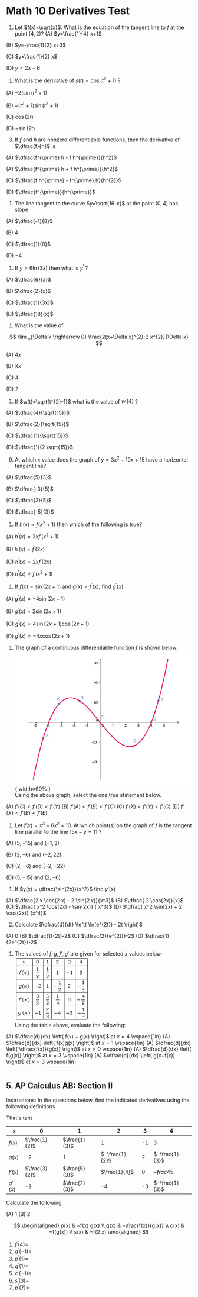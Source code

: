 # Math 10 Derivatives Test

1. Let $f(x)=\sqrt{x}$. What is the equation of the tangent line to $f$ at the point $(4,2)$?
(A) $y=\frac{1}{4} x+1$

(B) $y=-\frac{1}{2} x+3$

(C) $y=\frac{1}{2} x$

(D) $y=2 x-6$


1. What is the derivative of $s(t)=\cos \left(t^2 + 1\right)$ ?

(A) $-2t\sin(t^2+1)$

(B) $-(t^2+1)\sin(t^2+1)$

(C) $\cos(2t)$

(D) $-\sin(2t)$


3. If $f$ and $h$ are nonzero differentiable functions, then the derivative of $\dfrac{f}{h}$ is

(A) $\dfrac{f^{\prime} h - f h^{\prime}}{h^2}$

(A) $\dfrac{f^{\prime} h + f h^{\prime}}{h^2}$

(C) $\dfrac{f h^{\prime} - f^{\prime} h}{h^{2}}$

(D) $\dfrac{f^{\prime}}{h^{\prime}}$

1. The line tangent to the curve $y=\sqrt{16-x}$ at the point $(0,4)$ has slope

(A) $\dfrac{-1}{8}$

(B) 4

(C) $\dfrac{1}{8}$

(D) $-4$


1. If $y=6 \ln (3 x)$ then what is $y^{\prime}$ ?

(A) $\dfrac{6}{x}$

(B) $\dfrac{2}{x}$

(C) $\dfrac{1}{3x}$

(D) $\dfrac{18}{x}$


1. What is the value of

$$
\lim _{\Delta x \rightarrow 0} \frac{2(x+\Delta x)^{2}-2 x^{2}}{\Delta x}
$$

(A) $4 x$

(B) $X x$

(C) 4

(D) 2


1. If $w(t)=\sqrt{t^{2}-1}$ what is the value of $w^{\prime}(4)$ ?

(A) $\dfrac{4}{\sqrt{15}}$

(B) $\dfrac{2}{\sqrt{15}}$

(C) $\dfrac{1}{\sqrt{15}}$

(D) $\dfrac{1}{2 \sqrt{15}}$


9. At which $x$ value does the graph of $y=3 x^{2}-10 x+15$ have a horizontal tangent line?

(A) $\dfrac{5}{3}$

(B) $\dfrac{-3}{5}$

(C) $\dfrac{3}{5}$

(D) $\dfrac{-5}{3}$

1.  If $h(x)=f\left(x^{2}+1\right)$ then which of the following is true?

(A) $h^{\prime}(x)=2x f^{\prime}\left(x^{2}+1\right)$

(B) $h^{\prime}(x)=f^{\prime}(2 x)$

(C) $h^{\prime}(x)=2 x f^{\prime}(2 x)$

(D) $h^{\prime}(x)=f^{\prime}\left(x^{2}+1\right)$



1.  If $f(x)=\sin \left(2x +1\right)$ and $g(x) = f^{\prime}(x)$, find $g^{\prime}(x)$

(A) $g^{\prime}(x) = -4 \sin (2x + 1)$

(B) $g^{\prime}(x) = 2 \sin (2x + 1)$

(C) $g^{\prime}(x) = 4 \sin(2x + 1) \cos(2x + 1)$

(D) $g^{\prime}(x) = -4x \cos(2x + 1)$



1. The graph of a continuous differentiable function $f$ is shown below.\
![graph of $f(x)$](graph1.PNG){ width=60% }\
Using the above graph, select the one true statement below.

(A) $f'(C) < f'(D) < f'(Y)$
(B) $f'(A) < f'(B) < f'(C)$
(C) $f'(X) < f'(Y) < f'(C)$
(D) $f'(X) < f'(B) < f'(E)$

1.  Let $f(x)=x^{3}-6 x^{2}+10$. At which point(s) on the graph of $f$ is the tangent line parallel to the line $15 x-y=11$ ?

(A) $(5,-15)$ and $(-1,3)$

(B) $(2,-6)$ and $(-2,22)$

(C) $(2,-6)$ and $(-2,-22)$

(D) $(5,-15)$ and $(2,-6)$

1. If $y(x) = \dfrac{\sin(2x)}{x^2}$ find $y'(x)$

(A) $\dfrac{2 x \cos(2 x) - 2 \sin(2 x)}{x^3}$
(B) $\dfrac{ 2 \cos(2x)}{x}$
(C) $\dfrac{ x^2 \cos(2x) - \sin(2x)} { x^3}$
(D) $\dfrac{ x^2 \sin(2x) + 2 \cos(2x)} {x^4}$

2. Calculate $\dfrac{d}{dt} \left( \ln(e^{2t}) - 2t \right)$

(A) 0
(B) $\dfrac{1}{2t}-2$
(C) $\dfrac{2}{e^{2t}}-2$
(D) $\dfrac{1}{2e^{2t}}-2$

1. The values of $f, g, f', g'$ are given for selected $x$ values below.\
![Derivatives table](table.png)\
Using the table above, evaluate the following:

(A) $\dfrac{d}{dx} \left( f(x) + g(x) \right)$ at $x=4$ \vspace{1in}
(A) $\dfrac{d}{dx} \left( f(x)g(x) \right)$ at $x = 1$ \vspace{1in}
(A) $\dfrac{d}{dx} \left( \dfrac{f(x)}{g(x)} \right)$ at $x = 0$ \vspace{1in}
(A) $\dfrac{d}{dx} \left( f(g(x)) \right)$ at $x = 3$ \vspace{1in}
(A) $\dfrac{d}{dx} \left( g(x+f(x)) \right)$ at $x = 3$ \vspace{1in}

---

## 5. AP Calculus AB: Section II

Instructions: In the questions below, find the indicated derivatives using the following definitions


That's taht


| x       | 0             | 1             | 2              | 3  | 4              |
|---------|---------------|---------------|----------------|----|----------------|
| $f(x)$  | $\frac{1}{2}$ | $\frac{1}{3}$ | 1              | -1 | 3              |
| $g(x)$  | -2            | 1             | $-\frac{1}{2}$ | 2  | $-\frac{1}{3}$ |
| $f'(x)$ | $\frac{3}{2}$ | $\frac{5}{3}$ | $\frac{1}{4}$  | 0  | $-frac{4}{5}$  |
| $g'(x)$ | $-1$          | $\frac{2}{3}$ | -4             | -3 | $-\frac{1}{3}$ |

Calculate the following

(A) 1
(B) 2

$$
\begin{aligned}
p(x) & =f(x) g(x) \\
q(x) & =\frac{f(x)}{g(x)} \\
c(x) & =f(g(x)) \\
s(x) & =f(2 x)
\end{aligned}
$$

1. $f^{\prime}(4)=$
2. $g^{\prime}(-1)=$
3. $p^{\prime}(1)=$
4. $q^{\prime}(1)=$
5. $c^{\prime}(-1)=$
6. $s^{\prime}(3)=$
7. $p^{\prime}(7)=$
